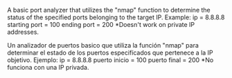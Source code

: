 A basic port analyzer that utilizes the "nmap" function to determine the status of the specified ports belonging to the target IP.
Example: ip = 8.8.8.8
         starting port = 100
         ending port = 200
*Doesn't work on private IP addresses.

Un analizador de puertos basico que utiliza la función "nmap" para determinar el estado de los puertos especifícados que pertenece a la IP objetivo.
Ejemplo: ip = 8.8.8.8
         puerto inicio = 100
         puerto final = 200
*No funciona con una IP privada.
